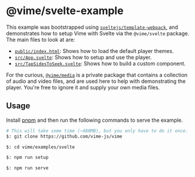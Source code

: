 # @vime/svelte-example

This example was bootstrapped using [`sveltejs/template-webpack`](https://github.com/sveltejs/template-webpack),
and demonstrates how to setup Vime with Svelte via the `@vime/svelte` package. The main files to
look at are:

- [`public/index.html`](./public/index.html): Shows how to load the default player themes.
- [`src/App.svelte`](./src/App.svelte): Shows how to setup and use the player.
- [`src/TapSidesToSeek.svelte`](./src/TapSidesToSeek.svelte): Shows how to build a custom component.

For the curious, [`@vime/media`](../../packages/media) is a private package that contains a collection
of audio and video files, and are used here to help with demonstrating the player. You're free to
ignore it and supply your own media files.

## Usage

Install [pnpm](https://pnpm.js.org/en/installation) and then run the following commands to serve
the example.

```bash
# This will take some time (~480MB), but you only have to do it once.
$: git clone https://github.com/vime-js/vime

$: cd vime/examples/svelte

$: npm run setup

$: npm run serve
```
